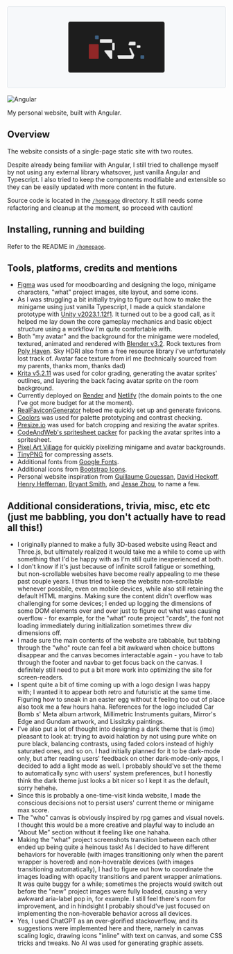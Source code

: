 <picture>
  <source media="(prefers-color-scheme: dark)" srcset="./repo-assets/logo_dark.png">
  <img alt="Personal_website logo." src="./repo-assets/logo_light.png">
</picture>

![Angular](https://img.shields.io/badge/Angular-DD0031?style=flat&logo=angular&logoColor=white) 

My personal website, built with Angular.

## Overview
 
The website consists of a single-page static site with two routes.
 
Despite already being familiar with Angular, I still tried to challenge myself by not using any external library whatsover, just vanilla Angular and Typescript. I also tried to keep the components modifiable and extensible so they can be easily updated with more content in the future.

Source code is located in the [`/homepage`](https://github.com/ricardosantosfc/personal-website/tree/main/homepage) directory. It still needs some refactoring and cleanup at the moment, so proceed with caution! 

## Installing, running and building

Refer to the README in [`/homepage`](https://github.com/ricardosantosfc/personal-website/tree/main/homepage#homepage).

## Tools, platforms, credits and mentions

- [Figma](https://www.figma.com/) was used for moodboarding and designing the logo, minigame characters, "what" project images, site layout, and some icons. 
- As I was struggling a bit initially trying to figure out how to make the minigame using just vanilla Typescript, I made a quick standalone prototype with [Unity v2023.1.12f1](https://unity.com). It turned out to be a good call, as it helped me lay down the core gameplay mechanics and basic object structure using a workflow I'm quite comfortable with. 
- Both "my avatar" and the background for the minigame were modeled, textured, animated and rendered with [Blender v3.2](https://www.blender.org/). Rock textures from [Poly Haven](https://polyhaven.com/a/aerial_rocks_04). Sky HDRI also from a free resource library i've unfortunately lost track of. Avatar face texture from irl me (technically sourced from my parents, thanks mom, thanks dad) 
- [Krita v5.2.11](https://krita.org/pt-pt/download/) was used for color grading, generating the avatar sprites' outlines, and layering the back facing avatar sprite on the room background.
- Currently deployed on [Render](https://render.com/) and [Netlify](https://www.netlify.com/) (the domain points to the one I’ve got more budget for at the moment).
- [RealFaviconGenerator](https://realfavicongenerator.net/) helped me quickly set up and generate favicons.
- [Coolors](https://coolors.co/) was used for palette prototyping and contrast checking. 
- [Presize.io](https://www.presize.io/) was used for batch cropping and resizing the avatar sprites.
- [CodeAndWeb's spritesheet packer](https://www.codeandweb.com/free-sprite-sheet-packer) for packing the avatar sprites into a spritesheet.
- [Pixel Art Village](https://pixelartvillage.com/) for quickly pixelizing minigame and avatar backgrounds.
- [TinyPNG](https://tinypng.com/) for compressing assets.   
- Additional fonts from [Google Fonts](https://fonts.google.com/share?selection.family=Anta|Montserrat:ital,wght@0,100..900;1,100..900|VT323).
- Additional icons from [Bootstrap Icons](https://icons.getbootstrap.com/).
- Personal website inspiration from [Guillaume Gouessan](https://guillaumegouessan.com/), [David Heckoff](https://david-hckh.com/), [Henry Heffernan](https://henryheffernan.com/), [Bryant Smith](https://bryantcodes.art/), and [Jesse Zhou](https://www.jesse-zhou.com/), to name a few.

## Additional considerations, trivia, misc, etc etc (just me babbling, you don't actually have to read all this!)

- I originally planned to make a fully 3D-based website using React and Three.js, but ultimately realized it would take me a while to come up with something that I'd be happy with as I'm still quite inexperienced at both. 
- I don't know if it's just because of infinite scroll fatigue or something, but non-scrollable websites have become really appealing to me these past couple years. I thus tried to keep the website non-scrollable whenever possbile, even on mobile devices, while also still retaining the default HTML margins. Making sure the content didn't overflow was challenging for some devices; I ended up logging the dimensions of some DOM elements over and over just to figure out what was causing overflow - for example, for the "what" route project "cards", the font not loading immediately during initialization sometimes threw div dimensions off. 
- I made sure the main contents of the website are tabbable, but tabbing through the "who" route can feel a bit awkward when choice buttons disappear and the canvas becomes interactable again - you have to tab through the footer and navbar to get focus back on the canvas. I definitely still need to put a bit more work into optimizing the site for screen-readers.
- I spent quite a bit of time coming up with a logo design I was happy with; I wanted it to appear both retro and futuristic at the same time. Figuring how to sneak in an easter egg without it feeling too out of place also took me a few hours haha. References for the logo included Car Bomb s' Meta album artwork, Millimetric Instruments guitars, Mirror's Edge and Gundam artwork, and Lissitzky paintings. 
- I've also put a lot of thought into designing a dark theme that is (imo) pleasant to look at: trying to avoid halation by not using pure white on pure black, balancing contrasts, using faded colors instead of highly saturated ones, and so on. I had initially planned for it to be dark-mode only, but after reading users' feedback on other dark-mode-only apps, I decided to add a light mode as well. I probably should've set the theme to automatically sync with users' system preferences, but I honestly think the dark theme just looks a bit nicer so I kept it as the default, sorry hehehe.
- Since this is probably a one-time-visit kinda website, I made the conscious decisions not to persist users' current theme or minigame max score.   
- The "who" canvas is obviously inspired by rpg games and visual novels. I thought this would be a more creative and playful way to include an “About Me” section without it feeling like one hahaha.
- Making the "what" project screenshots transition between each other ended up being quite a heinous task! As I decided to have different behaviors for hoverable (with images transitioning only when the parent wrapper is hovered) and non-hoverable devices (with images transitioning automatically), I had to figure out how to coordinate the images loading with opacity transitions and parent wrapper animations. It was quite buggy for a while; sometimes the projects would switch out before the "new" project images were fully loaded, causing a very awkward aria-label pop in, for example. I still feel there's room for improvement, and in hindsight I probably should've just focused on implementing the non-hoverable behavior across all devices.
- Yes, I used ChatGPT as an over-glorified stackoverflow, and its suggestions were implemented here and there, namely in canvas scaling logic, drawing icons "inline" with text on canvas, and some CSS tricks and tweaks. No AI was used for generating graphic assets.
